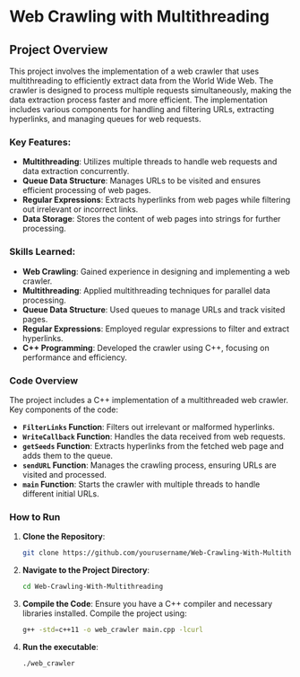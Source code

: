 # Web Crawling with Multithreading

## Project Overview

This project involves the implementation of a web crawler that uses multithreading to efficiently extract data from the World Wide Web. The crawler is designed to process multiple requests simultaneously, making the data extraction process faster and more efficient. The implementation includes various components for handling and filtering URLs, extracting hyperlinks, and managing queues for web requests.

### Key Features:
- **Multithreading**: Utilizes multiple threads to handle web requests and data extraction concurrently.
- **Queue Data Structure**: Manages URLs to be visited and ensures efficient processing of web pages.
- **Regular Expressions**: Extracts hyperlinks from web pages while filtering out irrelevant or incorrect links.
- **Data Storage**: Stores the content of web pages into strings for further processing.

### Skills Learned:
- **Web Crawling**: Gained experience in designing and implementing a web crawler.
- **Multithreading**: Applied multithreading techniques for parallel data processing.
- **Queue Data Structure**: Used queues to manage URLs and track visited pages.
- **Regular Expressions**: Employed regular expressions to filter and extract hyperlinks.
- **C++ Programming**: Developed the crawler using C++, focusing on performance and efficiency.

### Code Overview

The project includes a C++ implementation of a multithreaded web crawler. Key components of the code:

- **`FilterLinks` Function**: Filters out irrelevant or malformed hyperlinks.
- **`WriteCallback` Function**: Handles the data received from web requests.
- **`getSeeds` Function**: Extracts hyperlinks from the fetched web page and adds them to the queue.
- **`sendURL` Function**: Manages the crawling process, ensuring URLs are visited and processed.
- **`main` Function**: Starts the crawler with multiple threads to handle different initial URLs.

### How to Run

1. **Clone the Repository**:
   ```bash
   git clone https://github.com/yourusername/Web-Crawling-With-Multithreading.git

2. **Navigate to the Project Directory**:
   ```bash
   cd Web-Crawling-With-Multithreading

3. **Compile the Code**: Ensure you have a C++ compiler and necessary libraries installed. Compile the project using:
   ```bash
   g++ -std=c++11 -o web_crawler main.cpp -lcurl

4. **Run the executable**:
   ```bash
   ./web_crawler

